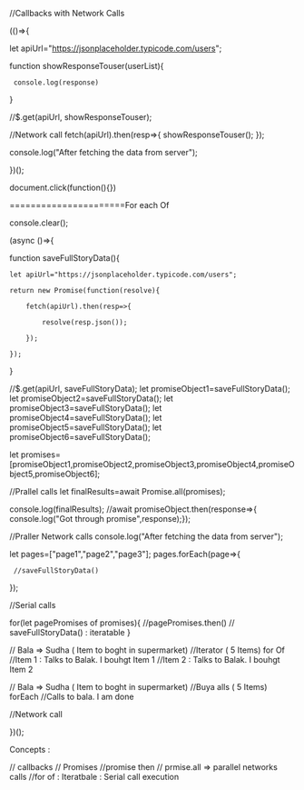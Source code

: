 //Callbacks with Network Calls


(()=>{


let apiUrl="https://jsonplaceholder.typicode.com/users";

function showResponseTouser(userList){

     console.log(response)
}


//$.get(apiUrl, showResponseTouser);



//Network call
fetch(apiUrl).then(resp=>{
    showResponseTouser();
});

console.log("After fetching the data from server");

})();

document.click(function(){})


======================For each Of

console.clear();

(async ()=>{



function saveFullStoryData(){

    let apiUrl="https://jsonplaceholder.typicode.com/users";

    return new Promise(function(resolve){

        fetch(apiUrl).then(resp=>{

            resolve(resp.json());

        });

    });

}


//$.get(apiUrl, saveFullStoryData);
let promiseObject1=saveFullStoryData();
let promiseObject2=saveFullStoryData();
let promiseObject3=saveFullStoryData();
let promiseObject4=saveFullStoryData();
let promiseObject5=saveFullStoryData();
let promiseObject6=saveFullStoryData();

let promises=[promiseObject1,promiseObject2,promiseObject3,promiseObject4,promiseObject5,promiseObject6];

//Prallel calls
let finalResults=await Promise.all(promises);

console.log(finalResults);
//await promiseObject.then(response=>{ console.log("Got through promise",response);});

//Praller Network calls
console.log("After fetching the data from server");


let pages=["page1","page2","page3"];
pages.forEach(page=>{

     //saveFullStoryData()

});


//Serial calls

for(let pagePromises of promises){
    //pagePromises.then()
   // saveFullStoryData() : iteratable
}

// Bala => Sudha ( Item to boght in supermarket) //Iterator ( 5 Items)  for Of
//Item 1 : Talks to Balak. I bouhgt Item 1
//Item 2 : Talks to Balak. I bouhgt Item 2

// Bala => Sudha ( Item to boght in supermarket) //Buya alls ( 5 Items) forEach
//Calls to bala. I am done

//Network call


})();

Concepts :

// callbacks
// Promises
//promise then
// prmise.all => parallel networks calls
//for of : Iteratbale : Serial call execution
